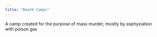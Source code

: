 ```yaml
---
title: "Death Camps"
---
```

A camp created for the purpose of mass murder, mostly by asphyxiation with poison gas

